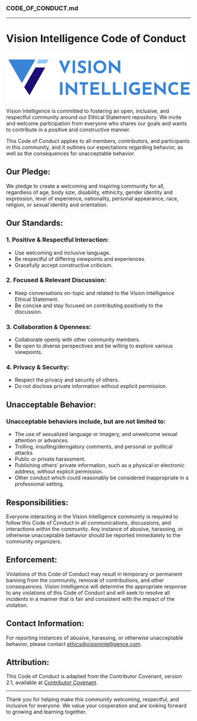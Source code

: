### CODE_OF_CONDUCT.md

---

# Vision Intelligence Code of Conduct

![Vision Intelligence Logo](images/Vision_Intelligence_logo_1_blue.png)

Vision Intelligence is committed to fostering an open, inclusive, and respectful community around our Ethical Statement repository. We invite and welcome participation from everyone who shares our goals and wants to contribute in a positive and constructive manner. 

This Code of Conduct applies to all members, contributors, and participants in this community, and it outlines our expectations regarding behavior, as well as the consequences for unacceptable behavior.

## **Our Pledge:**
We pledge to create a welcoming and inspiring community for all, regardless of age, body size, disability, ethnicity, gender identity and expression, level of experience, nationality, personal appearance, race, religion, or sexual identity and orientation.

## **Our Standards:**
### **1. Positive & Respectful Interaction:**
   - Use welcoming and inclusive language.
   - Be respectful of differing viewpoints and experiences.
   - Gracefully accept constructive criticism.

### **2. Focused & Relevant Discussion:**
   - Keep conversations on-topic and related to the Vision Intelligence Ethical Statement.
   - Be concise and stay focused on contributing positively to the discussion.

### **3. Collaboration & Openness:**
   - Collaborate openly with other community members.
   - Be open to diverse perspectives and be willing to explore various viewpoints.

### **4. Privacy & Security:**
   - Respect the privacy and security of others.
   - Do not disclose private information without explicit permission.

## **Unacceptable Behavior:**
### Unacceptable behaviors include, but are not limited to:
   - The use of sexualized language or imagery, and unwelcome sexual attention or advances.
   - Trolling, insulting/derogatory comments, and personal or political attacks.
   - Public or private harassment.
   - Publishing others’ private information, such as a physical or electronic address, without explicit permission.
   - Other conduct which could reasonably be considered inappropriate in a professional setting.

## **Responsibilities:**
Everyone interacting in the Vision Intelligence community is required to follow this Code of Conduct in all communications, discussions, and interactions within the community. Any instance of abusive, harassing, or otherwise unacceptable behavior should be reported immediately to the community organizers.

## **Enforcement:**
Violations of this Code of Conduct may result in temporary or permanent banning from the community, removal of contributions, and other consequences. Vision Intelligence will determine the appropriate response to any violations of this Code of Conduct and will seek to resolve all incidents in a manner that is fair and consistent with the impact of the violation.

## **Contact Information:**
For reporting instances of abusive, harassing, or otherwise unacceptable behavior, please contact [ethics@visionintelligence.com](mailto:ethics@visionintelligence.com).

## **Attribution:**
This Code of Conduct is adapted from the Contributor Covenant, version 2.1, available at [Contributor Covenant](https://www.contributor-covenant.org/version/2/1/code_of_conduct.html).

---

Thank you for helping make this community welcoming, respectful, and inclusive for everyone. We value your cooperation and are looking forward to growing and learning together.